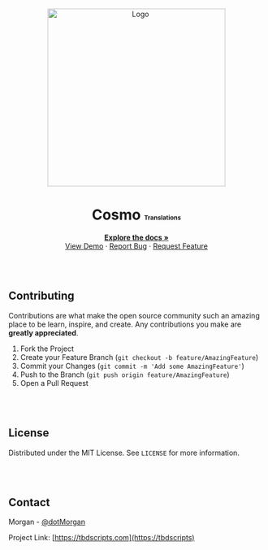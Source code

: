<!-- PROJECT LOGO -->
<br />
<p align="center">
  <a href="https://tbdscripts.com">
    <img src="https://tbdscripts.com/public/img/logo_full.png" alt="Logo" height=auto width=350>
  </a>

  <h1 style="font-weight: bold;" align="center">Cosmo 
  <small style="font-size: .75rem">Translations</small></h1>

  <p align="center">
    <a href="https://www.notion.so/tbdscripts/Wiki-How-To-5b7d9e6ca92c4735b3443347f3ad18a0"><strong>Explore the docs »</strong></a>
    <br />
    <a href="https://cosmo.tbdscripts.com">View Demo</a>
    ·
    <a href="https://gmodstore.com">Report Bug</a>
    ·
    <a href="https://github.com/tbdscripts/request-feature/issues">Request Feature</a>
  </p>
</p>





<br></br>
<!-- CONTRIBUTING -->
## Contributing

Contributions are what make the open source community such an amazing place to be learn, inspire, and create. Any contributions you make are **greatly appreciated**.

1. Fork the Project
2. Create your Feature Branch (`git checkout -b feature/AmazingFeature`)
3. Commit your Changes (`git commit -m 'Add some AmazingFeature'`)
4. Push to the Branch (`git push origin feature/AmazingFeature`)
5. Open a Pull Request

<br></br>
<!-- LICENSE -->
## License

Distributed under the MIT License. See `LICENSE` for more information.

<br></br>
<!-- CONTACT -->
## Contact

Morgan - [@dotMorgan](https://twitter.com/dotMorgan)

Project Link: [https://tbdscripts.com](https://tbdscripts)
